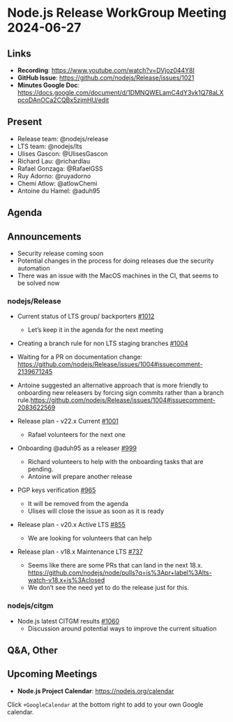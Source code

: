 # Node.js  Release WorkGroup Meeting 2024-06-27

## Links

* **Recording**: https://www.youtube.com/watch?v=DVjoz044Y8I
* **GitHub Issue**: https://github.com/nodejs/Release/issues/1021
* **Minutes Google Doc**: https://docs.google.com/document/d/1DMNQWELamC4dY3vk1Q78aLXpcoDAnOCa2CQBx5zjmHU/edit

## Present

* Release team: @nodejs/release
* LTS team: @nodejs/lts
* Ulises Gascon: @UlisesGascon
* Richard Lau: @richardlau
* Rafael Gonzaga: @RafaelGSS
* Ruy Adorno: @ruyadorno
* Chemi Atlow: @atlowChemi
* Antoine du Hamel: @aduh95

## Agenda

## Announcements

* Security release coming soon
* Potential changes in the process for doing releases due the security automation
* There was an issue with the MacOS machines in the CI, that seems to be solved now

### nodejs/Release

* Current status of LTS group/ backporters [#1012](https://github.com/nodejs/Release/issues/1012)
  * Let’s keep it in the agenda for the next meeting
* Creating a branch rule for non LTS staging branches [#1004](https://github.com/nodejs/Release/issues/1004)
 * Waiting for a PR on documentation change: https://github.com/nodejs/Release/issues/1004#issuecomment-2139671245
  * Antoine suggested an alternative approach that is more friendly to onboarding new releasers by forcing sign commits rather than a branch rule.https://github.com/nodejs/Release/issues/1004#issuecomment-2083622569
* Release plan - v22.x Current [#1001](https://github.com/nodejs/Release/issues/1001)
  * Rafael volunteers for the next one

 
* Onboarding @aduh95 as a releaser [#999](https://github.com/nodejs/Release/issues/999)
  * Richard volunteers to help with the onboarding tasks that are pending.
  * Antoine will prepare another release 
* PGP keys verification [#965](https://github.com/nodejs/Release/issues/965)
  * It will be removed from the agenda
  * Ulises will close the issue as soon as it is ready
* Release plan - v20.x Active LTS [#855](https://github.com/nodejs/Release/issues/855)
  * We are looking for volunteers that can help
* Release plan - v18.x Maintenance LTS [#737](https://github.com/nodejs/Release/issues/737)
  * Seems like there are some PRs that can land in the next 18.x. https://github.com/nodejs/node/pulls?q=is%3Apr+label%3Alts-watch-v18.x+is%3Aclosed
  * We don’t see the need yet to do the release just for this.


### nodejs/citgm

* Node.js latest CITGM results [#1060](https://github.com/nodejs/citgm/issues/1060)
  * Discussion around potential ways to improve the current situation


## Q&A, Other

## Upcoming Meetings

* **Node.js Project Calendar**: <https://nodejs.org/calendar>

Click `+GoogleCalendar` at the bottom right to add to your own Google calendar.

